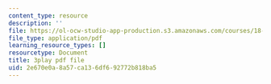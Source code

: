 ```yaml
---
content_type: resource
description: ''
file: https://ol-ocw-studio-app-production.s3.amazonaws.com/courses/18-03sc-differential-equations-fall-2011/2e670e0a8a57ca136df692772b818ba5_sZ2qulI6GEk.pdf
file_type: application/pdf
learning_resource_types: []
resourcetype: Document
title: 3play pdf file
uid: 2e670e0a-8a57-ca13-6df6-92772b818ba5
---
```

